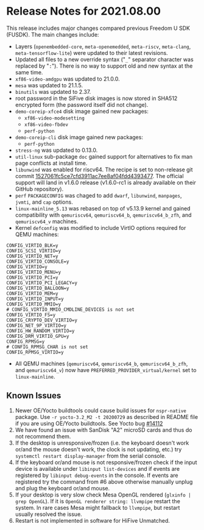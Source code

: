 # Release Notes for 2021.08.00

This release includes major changes compared previous Freedom U SDK (FUSDK). The main changes include:

- Layers (`openembedded-core`, `meta-openemedded`, `meta-riscv`, `meta-clang`,  `meta-tensorflow-lite`) were updated to their latest revisions.
- Updated all files to a new override syntax ("`_`" separator character was replaced by "`:`"). There is no way to support old and new syntax at the same time.
- `xf86-video-amdgpu` was updated to 21.0.0.
- `mesa` was updated to 21.1.5.
- `binutils` was updated to 2.37.
- root password in the SiFive disk images is now stored in SHA512 encrypted form (the password itself did not change).
- `demo-coreip-xfce4` disk image gained new packages:
    + `xf86-video-modesetting`
    + `xf86-video-fbdev`
    + `perf-python`
- `demo-coreip-cli` disk image gained new packages:
    + `perf-python`
- `stress-ng` was updated to 0.13.0.
- `util-linux` sub-package `doc` gained support for alternatives to fix man page conflicts at install time.
- `libunwind` was enabled for riscv64. The recipe is set to non-release git commit [1527061fc5ce7cfd3911ac7ee8af04fdd4393477](https://github.com/libunwind/libunwind/commit/1527061fc5ce7cfd3911ac7ee8af04fdd4393477). The official support will land in v1.6.0 release (v1.6.0-rc1 is already available on their GitHub repository).
- `perf` `PACKAGECONFIG` was chaged to add `dwarf`, `libunwind`, `manpages`, `jvmti`, and `cap` options.
- `linux-mainline_5.13` was rebased on top of v5.13.9 kernel and gained compatibility with `qemuriscv64`, `qemuriscv64_b`, `qemuriscv64_b_zfh`, and  `qemuriscv64_v` machines.
- Kernel `defconfig` was modified to include VirtIO options required for QEMU machines:
```
CONFIG_VIRTIO_BLK=y
CONFIG_SCSI_VIRTIO=y
CONFIG_VIRTIO_NET=y
CONFIG_VIRTIO_CONSOLE=y
CONFIG_VIRTIO=y
CONFIG_VIRTIO_MENU=y
CONFIG_VIRTIO_PCI=y
CONFIG_VIRTIO_PCI_LEGACY=y
CONFIG_VIRTIO_BALLOON=y
CONFIG_VIRTIO_MEM=y
CONFIG_VIRTIO_INPUT=y
CONFIG_VIRTIO_MMIO=y
# CONFIG_VIRTIO_MMIO_CMDLINE_DEVICES is not set
CONFIG_VIRTIO_FS=y
CONFIG_CRYPTO_DEV_VIRTIO=y
CONFIG_NET_9P_VIRTIO=y
CONFIG_HW_RANDOM_VIRTIO=y
CONFIG_DRM_VIRTIO_GPU=y
CONFIG_RPMSG=y
# CONFIG_RPMSG_CHAR is not set
CONFIG_RPMSG_VIRTIO=y
```
- All QEMU machines (`qemuriscv64`, `qemuriscv64_b`, `qemuriscv64_b_zfh`, and `qemuriscv64_v`) now have `PREFERRED_PROVIDER_virtual/kernel` set to `linux-mainline`.

## Known Issues

1. Newer OE/Yocto buildtools could cause build issues for `nspr-native` package. Use `-r yocto-3.2_M2 -t 20200729` as described in README file if you are using OE/Yocto buildtools. See Yocto bug [#14112](https://bugzilla.yoctoproject.org/show_bug.cgi?id=14112)
2. We have found an issue with SanDisk "A2" microSD cards and thus do not recommend them.
3. If the desktop is unresponsive/frozen (i.e. the keyboard doesn't work or/and the mouse doesn't work, the clock is not updating, etc.) try `systemctl restart display-manager` from the serial console.
4. If the keyboard or/and mouse is not responsive/frozen check if the input device is available under `libinput list-devices` and if events are registered by `libinput debug-events` in the console. If events are registered try the command from #6 above otherwise manually unplug and plug the keyboard or/and mouse.
5. If your desktop is very slow check Mesa OpenGL rendered (`glxinfo | grep OpenGL`). If it is `OpenGL renderer string: llvmpipe` restart the system. In rare cases Mesa might fallback to `llvmpipe`, but restart usually resolved the issue.
6. Restart is not implemented in software for HiFive Unmatched.
